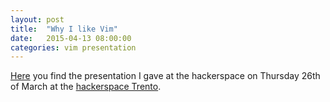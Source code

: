 ```yaml
---
layout: post
title:  "Why I like Vim"
date:   2015-04-13 08:00:00
categories: vim presentation
---
```

[Here][vim_presentation] you find the presentation I gave at the hackerspace on Thursday 26th of March at the [hackerspace Trento][hstn].

[hstn]: http://hstn.org/
[vim_presentation]: http://hcrat.github.io/why_i_like_vim/why_i_like_vim.html
